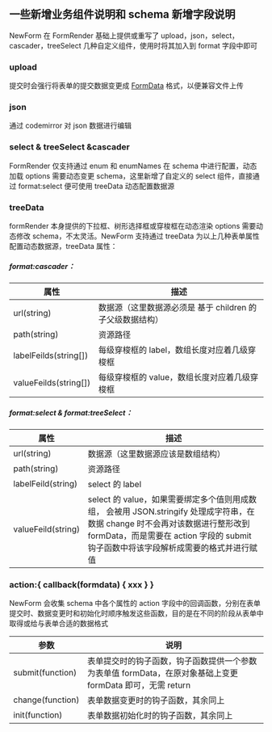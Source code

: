 ## 一些新增业务组件说明和 schema 新增字段说明

NewForm 在 FormRender 基础上提供或重写了 upload，json，select，cascader，treeSelect 几种自定义组件，使用时将其加入到 format 字段中即可

### upload

提交时会强行将表单的提交数据变更成 [FormData](https://developer.mozilla.org/en-US/docs/Web/API/FormData) 格式，以便兼容文件上传

### json

通过 codemirror 对 json 数据进行编辑

### select & treeSelect &cascader

FormRender 仅支持通过 enum 和 enumNames 在 schema 中进行配置，动态加载 options 需要动态变更 schema，这里新增了自定义的 select 组件，直接通过 format:select 便可使用 treeData 动态配置数据源

### treeData

formRender 本身提供的下拉框、树形选择框或穿梭框在动态渲染 options 需要动态修改 schema，不太灵活。NewForm 支持通过 treeData 为以上几种表单属性配置动态数据源，treeData 属性：

##### format:cascader：

| 属性        | 描述                                                      |
| ----------- | --------------------------------------------------------- |
| url(string)         | 数据源（这里数据源必须是 基于 children 的子父级数据结构） |
| path(string)        | 资源路径                                                  |
| labelFeilds(string[]) | 每级穿梭框的 label，数组长度对应着几级穿梭框              |
| valueFeilds(string[]) | 每级穿梭框的 value，数组长度对应着几级穿梭框              |

##### format:select & format:treeSelect：

| 属性       | 描述                                                                                                                                                                                                                  |
| ---------- | --------------------------------------------------------------------------------------------------------------------------------------------------------------------------------------------------------------------- |
| url(string)        | 数据源（这里数据源应该是数组结构）                                                                                                                                                                                    |
| path(string)       | 资源路径                                                                                                                                                                                                              |
| labelFeild(string) | select 的 label                                                                                                                                                                                                       |
| valueFeild(string) | select 的 value，如果需要绑定多个值则用成数组， 会被用 JSON.stringify 处理成字符串，在数据 change 时不会再对该数据进行整形改到 formData，而是需要在 action 字段的 submit 钩子函数中将该字段解析成需要的格式并进行赋值 |

### action:{ callback(formdata) { xxx } }

NewForm 会收集 schema 中各个属性的 action 字段中的回调函数，分别在表单提交时、数据变更时和初始化时顺序触发这些函数，目的是在不同的阶段从表单中取得或给与表单合适的数据格式

| 参数   | 说明                                                                                                       |
| ------ | ---------------------------------------------------------------------------------------------------------- |
| submit(function) | 表单提交时的钩子函数，钩子函数提供一个参数为表单值 formData，在原对象基础上变更 formData 即可，无需 return |
| change(function) | 表单数据变更时的钩子函数，其余同上                                                                         |
| init(function)   | 表单数据初始化时的钩子函数，其余同上                                                                       |
